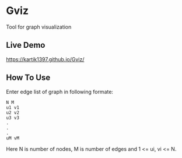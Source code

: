 # Gviz
Tool for graph visualization
## Live Demo
https://kartik1397.github.io/Gviz/
## How To Use
Enter edge list of graph in following formate:
```
N M
u1 v1
u2 v2
u3 v3
.
.
.
uM vM
```
Here N is number of nodes, M is number of edges and 1 <= ui, vi <= N. 
